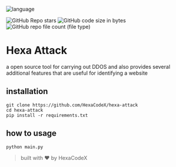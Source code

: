 ![language](https://img.shields.io/badge/python-grey?style=for-the-badge&logo=python)

![GitHub Repo stars](https://img.shields.io/github/stars/HexaCodeX/hexa-attack)
![GitHub code size in bytes](https://img.shields.io/github/languages/code-size/HexaCodeX/hexa-attack?label=size)
![GitHub repo file count (file type)](https://img.shields.io/github/directory-file-count/HexaCodeX/hexa-attack)

# Hexa Attack
a open source tool for carrying out DDOS and also provides several additional features that are useful for identifying a website

## installation
```shell
git clone https://github.com/HexaCodeX/hexa-attack
cd hexa-attack
pip install -r requirements.txt
```

## how to usage
```shell
python main.py
```

> built with ♥️ by HexaCodeX
